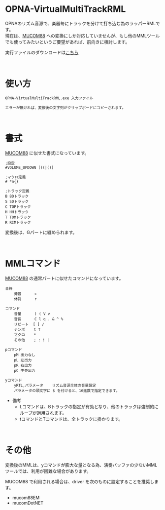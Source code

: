 # OPNA-VirtualMultiTrackRML
OPNAのリズム音源で、楽器毎にトラックを分けて打ち込む為のラッパーRMLです。  
現在は、[MUCOM88](https://onitama.tv/mucom88/) への変換にしか対応していませんが、もし他のMMLツールでも使ってみたいというご要望があれば、前向きに検討します。  

実行ファイルのダウンロードは[こちら](https://github.com/DM-88mkII/OPNA-VirtualMultiTrackRML/blob/main/OPNA-VirtualMultiTrackRML/bin/Release/OPNA-VirtualMultiTrackRML.exe)  

<br>

# 使い方
~~~
OPNA-VirtualMultiTrackRML.exe 入力ファイル

エラーが無ければ、変換後の文字列がクリップボードにコピーされます。
~~~

<br>

# 書式
[MUCOM88](https://onitama.tv/mucom88/) に似せた書式になっています。  
~~~
;設定
#VOLUME_UPDOWN [)(|()]

;マクロ定義
# *n{}

;トラック定義
B BDトラック
S SDトラック
C TOPトラック
H HHトラック
T TOMトラック
R RIMトラック
~~~
変換後は、Gパートに纏められます。  

<br>

# MMLコマンド
[MUCOM88](https://onitama.tv/mucom88/) の通常パートに似せたコマンドになっています。  
~~~
音符
    発音      c
    休符      r

コマンド
    音量      ) ( V v
    音長      C l q . & ^ %
    リピート  [ ] /
    テンポ    t T
    マクロ    *
    その他    ; : ! |

pコマンド
    pM 出力なし
    pL 左出力
    pR 右出力
    pC 中央出力

yコマンド
    yRTL,パラメータ    リズム音源全体の音量設定
    パラメータの頭文字に $ を付けると、16進数で指定できます。
~~~

* 備考
  * Lコマンドは、Bトラックの指定が有効となり、他のトラックは強制的にループが適用されます。
  * tコマンドとTコマンドは、全トラックに掛かります。

<br>

# その他

変換後のMMLは、yコマンドが膨大な量となる為、演奏バッファの少ないMMLツールでは、利用が困難な場合があります。  

MUCOM88 で利用される場合は、driver を次のものに設定することを推奨します。
* mucom88EM
* mucomDotNET
